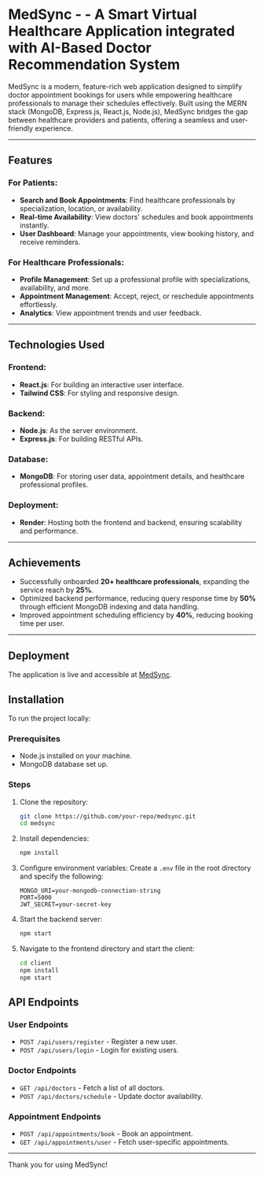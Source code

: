 # MedSync - - A Smart Virtual Healthcare Application integrated with AI-Based Doctor Recommendation System


MedSync is a modern, feature-rich web application designed to simplify doctor appointment bookings for users while empowering healthcare professionals to manage their schedules effectively. Built using the MERN stack (MongoDB, Express.js, React.js, Node.js), MedSync bridges the gap between healthcare providers and patients, offering a seamless and user-friendly experience.

---

## Features

### For Patients:
- **Search and Book Appointments**: Find healthcare professionals by specialization, location, or availability.
- **Real-time Availability**: View doctors' schedules and book appointments instantly.
- **User Dashboard**: Manage your appointments, view booking history, and receive reminders.

### For Healthcare Professionals:
- **Profile Management**: Set up a professional profile with specializations, availability, and more.
- **Appointment Management**: Accept, reject, or reschedule appointments effortlessly.
- **Analytics**: View appointment trends and user feedback.

---

## Technologies Used

### Frontend:
- **React.js**: For building an interactive user interface.
- **Tailwind CSS**: For styling and responsive design.

### Backend:
- **Node.js**: As the server environment.
- **Express.js**: For building RESTful APIs.

### Database:
- **MongoDB**: For storing user data, appointment details, and healthcare professional profiles.

### Deployment:
- **Render**: Hosting both the frontend and backend, ensuring scalability and performance.

---

## Achievements

- Successfully onboarded **20+ healthcare professionals**, expanding the service reach by **25%**.
- Optimized backend performance, reducing query response time by **50%** through efficient MongoDB indexing and data handling.
- Improved appointment scheduling efficiency by **40%**, reducing booking time per user.

---

## Deployment

The application is live and accessible at [MedSync](https://medsync-frontend.onrender.com/).

## Installation

To run the project locally:

### Prerequisites
- Node.js installed on your machine.
- MongoDB database set up.

### Steps
1. Clone the repository:
   ```bash
   git clone https://github.com/your-repo/medsync.git
   cd medsync
   ```

2. Install dependencies:
   ```bash
   npm install
   ```

3. Configure environment variables:
   Create a `.env` file in the root directory and specify the following:
   ```env
   MONGO_URI=your-mongodb-connection-string
   PORT=5000
   JWT_SECRET=your-secret-key
   ```

4. Start the backend server:
   ```bash
   npm start
   ```

5. Navigate to the frontend directory and start the client:
   ```bash
   cd client
   npm install
   npm start
   ```


## API Endpoints

### User Endpoints
- `POST /api/users/register` - Register a new user.
- `POST /api/users/login` - Login for existing users.

### Doctor Endpoints
- `GET /api/doctors` - Fetch a list of all doctors.
- `POST /api/doctors/schedule` - Update doctor availability.

### Appointment Endpoints
- `POST /api/appointments/book` - Book an appointment.
- `GET /api/appointments/user` - Fetch user-specific appointments.

---


Thank you for using MedSync!

